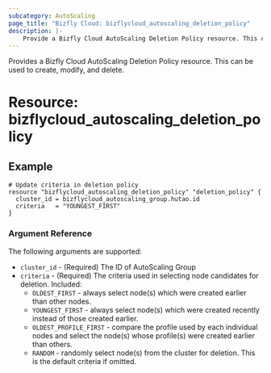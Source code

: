 ```yaml
---
subcategory: AutoScaling
page_title: "Bizfly Cloud: bizflycloud_autoscaling_deletion_policy"
description: |-
    Provide a Bizfly Cloud AutoScaling Deletion Policy resource. This can be used to create, modify, and delete.
---
```


Provides a Bizfly Cloud AutoScaling Deletion Policy resource. This can be used to create, modify, and delete.

# Resource: bizflycloud_autoscaling_deletion_policy

## Example

```hcl
# Update criteria in deletion policy
resource "bizflycloud_autoscaling_deletion_policy" "deletion_policy" {
  cluster_id = bizflycloud_autoscaling_group.hutao.id
  criteria   = "YOUNGEST_FIRST"
}
```

### Argument Reference

The following arguments are supported:

-   `cluster_id` - (Required) The ID of AutoScaling Group
-   `criteria` - (Required) The criteria used in selecting node candidates for deletion. Included:
    -   `OLDEST_FIRST` - always select node(s) which were created earlier than other nodes.
    -   `YOUNGEST_FIRST` - always select node(s) which were created recently instead of those created earlier.
    -   `OLDEST_PROFILE_FIRST` - compare the profile used by each individual nodes and select the node(s) whose profile(s) were created earlier than others.
    -   `RANDOM` - randomly select node(s) from the cluster for deletion. This is the default criteria if omitted.
